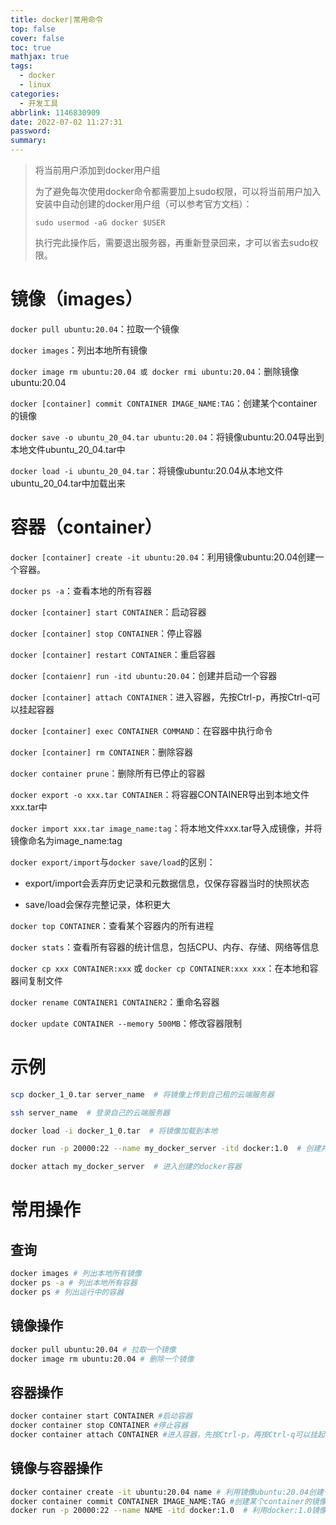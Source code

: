 ```yaml
---
title: docker|常用命令
top: false
cover: false
toc: true
mathjax: true
tags:
  - docker
  - linux
categories:
  - 开发工具
abbrlink: 1146830909
date: 2022-07-02 11:27:31
password:
summary:
---
```


> 将当前用户添加到docker用户组
>
> 为了避免每次使用docker命令都需要加上sudo权限，可以将当前用户加入安装中自动创建的docker用户组（可以参考官方文档）：
>
> `sudo usermod -aG docker $USER`
>
> 执行完此操作后，需要退出服务器，再重新登录回来，才可以省去sudo权限。

# 镜像（images）

`docker pull ubuntu:20.04`：拉取一个镜像

`docker images`：列出本地所有镜像

`docker image rm ubuntu:20.04 或 docker rmi ubuntu:20.04`：删除镜像ubuntu:20.04

`docker [container] commit CONTAINER IMAGE_NAME:TAG`：创建某个container的镜像

`docker save -o ubuntu_20_04.tar ubuntu:20.04`：将镜像ubuntu:20.04导出到本地文件ubuntu_20_04.tar中

`docker load -i ubuntu_20_04.tar`：将镜像ubuntu:20.04从本地文件ubuntu_20_04.tar中加载出来

# 容器（container）

`docker [container] create -it ubuntu:20.04`：利用镜像ubuntu:20.04创建一个容器。

`docker ps -a`：查看本地的所有容器

`docker [container] start CONTAINER`：启动容器

`docker [container] stop CONTAINER`：停止容器

`docker [container] restart CONTAINER`：重启容器

`docker [contaienr] run -itd ubuntu:20.04`：创建并启动一个容器

`docker [container] attach CONTAINER`：进入容器，先按Ctrl-p，再按Ctrl-q可以挂起容器

`docker [container] exec CONTAINER COMMAND`：在容器中执行命令

`docker [container] rm CONTAINER`：删除容器

`docker container prune`：删除所有已停止的容器

`docker export -o xxx.tar CONTAINER`：将容器CONTAINER导出到本地文件xxx.tar中

`docker import xxx.tar image_name:tag`：将本地文件xxx.tar导入成镜像，并将镜像命名为image_name:tag

`docker export/import`与`docker save/load`的区别：

- export/import会丢弃历史记录和元数据信息，仅保存容器当时的快照状态

- save/load会保存完整记录，体积更大

`docker top CONTAINER`：查看某个容器内的所有进程

`docker stats`：查看所有容器的统计信息，包括CPU、内存、存储、网络等信息

`docker cp xxx CONTAINER:xxx` 或 `docker cp CONTAINER:xxx xxx`：在本地和容器间复制文件

`docker rename CONTAINER1 CONTAINER2`：重命名容器

`docker update CONTAINER --memory 500MB`：修改容器限制

# 示例



```bash
scp docker_1_0.tar server_name  # 将镜像上传到自己租的云端服务器

ssh server_name  # 登录自己的云端服务器

docker load -i docker_1_0.tar  # 将镜像加载到本地

docker run -p 20000:22 --name my_docker_server -itd docker:1.0  # 创建并运行docker:1.0镜像, 20000端口映射到22

docker attach my_docker_server  # 进入创建的docker容器
```



# 常用操作

## 查询

```bash
docker images # 列出本地所有镜像
docker ps -a # 列出本地所有容器
docker ps # 列出运行中的容器
```

## 镜像操作

```bash
docker pull ubuntu:20.04 # 拉取一个镜像
docker image rm ubuntu:20.04 # 删除一个镜像

```



## 容器操作

```bash
docker container start CONTAINER #启动容器
docker container stop CONTAINER #停止容器
docker container attach CONTAINER #进入容器，先按Ctrl-p，再按Ctrl-q可以挂起容器(容器必须启动才可进入)
```



## 镜像与容器操作

```bash
docker container create -it ubuntu:20.04 name # 利用镜像ubuntu:20.04创建一个名为name的容器
docker container commit CONTAINER IMAGE_NAME:TAG #创建某个container的镜像
docker run -p 20000:22 --name NAME -itd docker:1.0  # 利用docker:1.0镜像创建一个名为NAME的容器并运行容器, 并将主机20000端口映射到容器22
```

